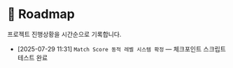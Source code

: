 # 📍 Roadmap

프로젝트 진행상황을 시간순으로 기록합니다.

- [2025-07-29 11:31] `Match Score 동적 레벨 시스템 확정` — 체크포인트 스크립트 테스트 완료
